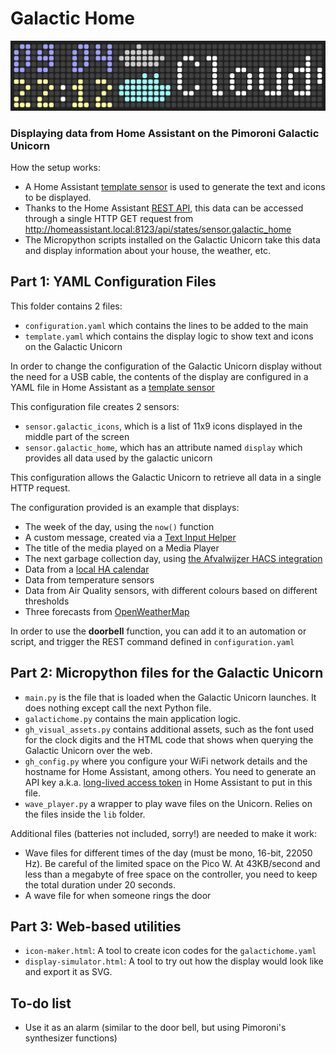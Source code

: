 # Galactic Home

![A simulation of the Galactic Home Display](example.svg)

### Displaying data from Home Assistant on the Pimoroni Galactic Unicorn

How the setup works:
 * A Home Assistant [template sensor](https://www.home-assistant.io/docs/configuration/templating/) is used to generate the text and icons to be displayed.
 * Thanks to the Home Assistant [REST API](https://developers.home-assistant.io/docs/api/rest/), this data can be accessed through a single HTTP GET request from http://homeassistant.local:8123/api/states/sensor.galactic_home
 * The Micropython scripts installed on the Galactic Unicorn take this data and display information about your house, the weather, etc.

## Part 1: YAML Configuration Files

This folder contains 2 files:
 * `configuration.yaml` which contains the lines to be added to the main
 * `template.yaml` which contains the display logic to show text and icons on the Galactic Unicorn

In order to change the configuration of the Galactic Unicorn display without the need for a USB cable, the contents of the display are configured in a YAML file in Home Assistant as a [template sensor](https://www.home-assistant.io/docs/configuration/templating/)

This configuration file creates 2 sensors:
 * `sensor.galactic_icons`, which is a list of 11x9 icons displayed in the middle part of the screen
 * `sensor.galactic_home`, which has an attribute named `display` which provides all data used by the galactic unicorn

This configuration allows the Galactic Unicorn to retrieve all data in a single HTTP request.

The configuration provided is an example that displays:
 * The week of the day, using the `now()` function
 * A custom message, created via a [Text Input Helper](https://my.home-assistant.io/redirect/helpers/)
 * The title of the media played on a Media Player
 * The next garbage collection day, using [the Afvalwijzer HACS integration](https://github.com/xirixiz/homeassistant-afvalwijzer)
 * Data from a [local HA calendar](https://www.home-assistant.io/integrations/local_calendar/)
 * Data from temperature sensors
 * Data from Air Quality sensors, with different colours based on different thresholds
 * Three forecasts from [OpenWeatherMap](https://www.home-assistant.io/integrations/openweathermap/)

In order to use the **doorbell** function, you can add it to an automation or script, and trigger the REST command defined in `configuration.yaml`

## Part 2: Micropython files for the Galactic Unicorn

 * `main.py` is the file that is loaded when the Galactic Unicorn launches. It does nothing except call the next Python file.
 * `galactichome.py` contains the main application logic.
 * `gh_visual_assets.py` contains additional assets, such as the font used for the clock digits and the HTML code that shows when querying the Galactic Unicorn over the web.
 * `gh_config.py` where you configure your WiFi network details and the hostname for Home Assistant, among others. You need to generate an API key a.k.a. [long-lived access token](https://www.home-assistant.io/docs/authentication/#your-account-profile) in Home Assistant to put in this file.
 * `wave_player.py` a wrapper to play wave files on the Unicorn. Relies on the files inside the `lib` folder.

Additional files (batteries not included, sorry!) are needed to make it work:
 * Wave files for different times of the day (must be mono, 16-bit, 22050 Hz). Be careful of the limited space on the Pico W. At 43KB/second and less than a megabyte of free space on the controller, you need to keep the total duration under 20 seconds.
 * A wave file for when someone rings the door

## Part 3: Web-based utilities

 * `icon-maker.html`: A tool to create icon codes for the `galactichome.yaml`
 * `display-simulator.html`: A tool to try out how the display would look like and export it as SVG.

## To-do list

 * Use it as an alarm (similar to the door bell, but using Pimoroni's synthesizer functions)

